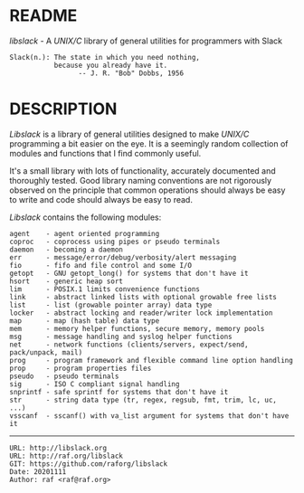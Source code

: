 README
======
*libslack* - A *UNIX/C* library of general utilities for programmers with Slack

    Slack(n.): The state in which you need nothing,
               because you already have it.
                     -- J. R. "Bob" Dobbs, 1956

DESCRIPTION
===========
*Libslack* is a library of general utilities designed to make *UNIX/C* programming
a bit easier on the eye. It is a seemingly random collection of modules and
functions that I find commonly useful.

It's a small library with lots of functionality, accurately documented and
thoroughly tested. Good library naming conventions are not rigorously observed
on the principle that common operations should always be easy to write and code
should always be easy to read.

*Libslack* contains the following modules:

    agent    - agent oriented programming
    coproc   - coprocess using pipes or pseudo terminals
    daemon   - becoming a daemon
    err      - message/error/debug/verbosity/alert messaging
    fio      - fifo and file control and some I/O
    getopt   - GNU getopt_long() for systems that don't have it
    hsort    - generic heap sort
    lim      - POSIX.1 limits convenience functions
    link     - abstract linked lists with optional growable free lists
    list     - list (growable pointer array) data type
    locker   - abstract locking and reader/writer lock implementation
    map      - map (hash table) data type
    mem      - memory helper functions, secure memory, memory pools
    msg      - message handling and syslog helper functions
    net      - network functions (clients/servers, expect/send, pack/unpack, mail)
    prog     - program framework and flexible command line option handling
    prop     - program properties files
    pseudo   - pseudo terminals
    sig      - ISO C compliant signal handling
    snprintf - safe sprintf for systems that don't have it
    str      - string data type (tr, regex, regsub, fmt, trim, lc, uc, ...)
    vsscanf  - sscanf() with va_list argument for systems that don't have it

--------------------------------------------------------------------------------

    URL: http://libslack.org
    URL: http://raf.org/libslack
    GIT: https://github.com/raforg/libslack
    Date: 20201111
    Author: raf <raf@raf.org>

